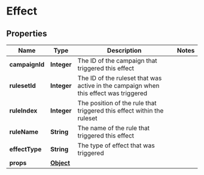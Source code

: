 

# Effect


## Properties

Name | Type | Description | Notes
------------ | ------------- | ------------- | -------------
**campaignId** | **Integer** | The ID of the campaign that triggered this effect | 
**rulesetId** | **Integer** | The ID of the ruleset that was active in the campaign when this effect was triggered | 
**ruleIndex** | **Integer** | The position of the rule that triggered this effect within the ruleset | 
**ruleName** | **String** | The name of the rule that triggered this effect | 
**effectType** | **String** | The type of effect that was triggered | 
**props** | [**Object**](.md) |  | 



